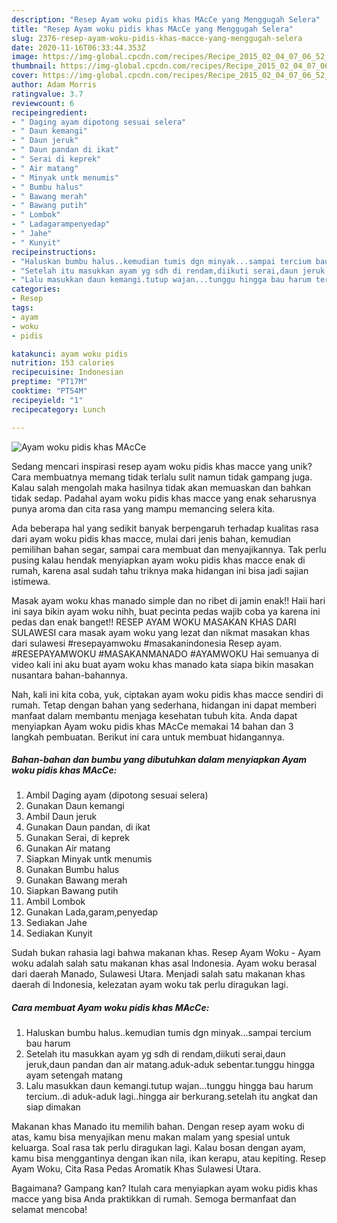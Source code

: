 ```yaml
---
description: "Resep Ayam woku pidis khas MAcCe yang Menggugah Selera"
title: "Resep Ayam woku pidis khas MAcCe yang Menggugah Selera"
slug: 2376-resep-ayam-woku-pidis-khas-macce-yang-menggugah-selera
date: 2020-11-16T06:33:44.353Z
image: https://img-global.cpcdn.com/recipes/Recipe_2015_02_04_07_06_52_477_2e4e86e260f4d4409d70/751x532cq70/ayam-woku-pidis-khas-macce-foto-resep-utama.jpg
thumbnail: https://img-global.cpcdn.com/recipes/Recipe_2015_02_04_07_06_52_477_2e4e86e260f4d4409d70/751x532cq70/ayam-woku-pidis-khas-macce-foto-resep-utama.jpg
cover: https://img-global.cpcdn.com/recipes/Recipe_2015_02_04_07_06_52_477_2e4e86e260f4d4409d70/751x532cq70/ayam-woku-pidis-khas-macce-foto-resep-utama.jpg
author: Adam Morris
ratingvalue: 3.7
reviewcount: 6
recipeingredient:
- " Daging ayam dipotong sesuai selera"
- " Daun kemangi"
- " Daun jeruk"
- " Daun pandan di ikat"
- " Serai di keprek"
- " Air matang"
- " Minyak untk menumis"
- " Bumbu halus"
- " Bawang merah"
- " Bawang putih"
- " Lombok"
- " Ladagarampenyedap"
- " Jahe"
- " Kunyit"
recipeinstructions:
- "Haluskan bumbu halus..kemudian tumis dgn minyak...sampai tercium bau harum"
- "Setelah itu masukkan ayam yg sdh di rendam,diikuti serai,daun jeruk,daun pandan dan air matang.aduk-aduk sebentar.tunggu hingga ayam setengah matang"
- "Lalu masukkan daun kemangi.tutup wajan...tunggu hingga bau harum tercium..di aduk-aduk lagi..hingga air berkurang.setelah itu angkat dan siap dimakan"
categories:
- Resep
tags:
- ayam
- woku
- pidis

katakunci: ayam woku pidis 
nutrition: 153 calories
recipecuisine: Indonesian
preptime: "PT17M"
cooktime: "PT54M"
recipeyield: "1"
recipecategory: Lunch

---
```



![Ayam woku pidis khas MAcCe](https://img-global.cpcdn.com/recipes/Recipe_2015_02_04_07_06_52_477_2e4e86e260f4d4409d70/751x532cq70/ayam-woku-pidis-khas-macce-foto-resep-utama.jpg)

Sedang mencari inspirasi resep ayam woku pidis khas macce yang unik? Cara membuatnya memang tidak terlalu sulit namun tidak gampang juga. Kalau salah mengolah maka hasilnya tidak akan memuaskan dan bahkan tidak sedap. Padahal ayam woku pidis khas macce yang enak seharusnya punya aroma dan cita rasa yang mampu memancing selera kita.

Ada beberapa hal yang sedikit banyak berpengaruh terhadap kualitas rasa dari ayam woku pidis khas macce, mulai dari jenis bahan, kemudian pemilihan bahan segar, sampai cara membuat dan menyajikannya. Tak perlu pusing kalau hendak menyiapkan ayam woku pidis khas macce enak di rumah, karena asal sudah tahu triknya maka hidangan ini bisa jadi sajian istimewa.

Masak ayam woku khas manado simple dan no ribet di jamin enak!! Haii hari ini saya bikin ayam woku nihh, buat pecinta pedas wajib coba ya karena ini pedas dan enak banget!! RESEP AYAM WOKU MASAKAN KHAS DARI SULAWESI cara masak ayam woku yang lezat dan nikmat masakan khas dari sulawesi #resepayamwoku #masakanindonesia Resep ayam. #RESEPAYAMWOKU #MASAKANMANADO #AYAMWOKU Hai semuanya di video kali ini aku buat ayam woku khas manado kata siapa bikin masakan nusantara bahan-bahannya.


Nah, kali ini kita coba, yuk, ciptakan ayam woku pidis khas macce sendiri di rumah. Tetap dengan bahan yang sederhana, hidangan ini dapat memberi manfaat dalam membantu menjaga kesehatan tubuh kita. Anda dapat menyiapkan Ayam woku pidis khas MAcCe memakai 14 bahan dan 3 langkah pembuatan. Berikut ini cara untuk membuat hidangannya.

<!--inarticleads1-->

##### Bahan-bahan dan bumbu yang dibutuhkan dalam menyiapkan Ayam woku pidis khas MAcCe:

1. Ambil  Daging ayam (dipotong sesuai selera)
1. Gunakan  Daun kemangi
1. Ambil  Daun jeruk
1. Gunakan  Daun pandan, di ikat
1. Gunakan  Serai, di keprek
1. Gunakan  Air matang
1. Siapkan  Minyak untk menumis
1. Gunakan  Bumbu halus
1. Gunakan  Bawang merah
1. Siapkan  Bawang putih
1. Ambil  Lombok
1. Gunakan  Lada,garam,penyedap
1. Sediakan  Jahe
1. Sediakan  Kunyit


Sudah bukan rahasia lagi bahwa makanan khas. Resep Ayam Woku - Ayam woku adalah salah satu makanan khas asal Indonesia. Ayam woku berasal dari daerah Manado, Sulawesi Utara. Menjadi salah satu makanan khas daerah di Indonesia, kelezatan ayam woku tak perlu diragukan lagi. 

<!--inarticleads2-->

##### Cara membuat Ayam woku pidis khas MAcCe:

1. Haluskan bumbu halus..kemudian tumis dgn minyak...sampai tercium bau harum
1. Setelah itu masukkan ayam yg sdh di rendam,diikuti serai,daun jeruk,daun pandan dan air matang.aduk-aduk sebentar.tunggu hingga ayam setengah matang
1. Lalu masukkan daun kemangi.tutup wajan...tunggu hingga bau harum tercium..di aduk-aduk lagi..hingga air berkurang.setelah itu angkat dan siap dimakan


Makanan khas Manado itu memilih bahan. Dengan resep ayam woku di atas, kamu bisa menyajikan menu makan malam yang spesial untuk keluarga. Soal rasa tak perlu diragukan lagi. Kalau bosan dengan ayam, kamu bisa menggantinya dengan ikan nila, ikan kerapu, atau kepiting. Resep Ayam Woku, Cita Rasa Pedas Aromatik Khas Sulawesi Utara. 

Bagaimana? Gampang kan? Itulah cara menyiapkan ayam woku pidis khas macce yang bisa Anda praktikkan di rumah. Semoga bermanfaat dan selamat mencoba!
